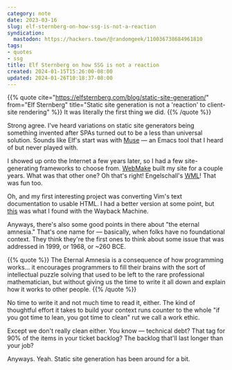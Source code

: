 ```yaml
---
category: note
date: 2023-03-16
slug: elf-sternberg-on-how-ssg-is-not-a-reaction
syndication:
  mastodon: https://hackers.town/@randomgeek/110036738684961810
tags:
- quotes
- ssg
title: Elf Sternberg on how SSG is not a reaction
created: 2024-01-15T15:26:00-08:00
updated: 2024-01-26T10:18:37-08:00
---
```


{{% quote
cite="<https://elfsternberg.com/blog/static-site-generation/>"
from="Elf Sternberg"
title="Static site generation is not a 'reaction' to client-site rendering"
%}}
It was literally the first thing we did.
{{% /quote %}}

Strong agree. I've heard variations on static site generators being something invented after SPAs turned out to be a less than universal solution. Sounds like Elf's start was with [Muse](https://www.gnu.org/software/emacs-muse/index.html) — an Emacs tool that I heard of but never played with.

I showed up onto the Internet a few years later, so I had a few site-generating frameworks to choose from. [WebMake](http://webmake.taint.org) built my site for a couple years. What was that other one? Oh that's right! Engelschall's [WML](https://thewml.github.io/about/)! That was fun too.

Oh, and my first interesting project was converting Vim's text documentation to usable HTML. I had a better version at some point, but [this](https://web.archive.org/web/20020422015833/http://www.coolnamehere.com/vim/vimdoc/help.html) was what I found with the Wayback Machine.

Anyways, there's also some good points in there about "the eternal amnesia." That's one name for — basically, when folks have no foundational context. They think they're the first ones to think about some issue that was addressed in 1999, or 1968, or ~260 BCE.

{{% quote %}}
The Eternal Amnesia is a consequence of how programming works... it encourages programmers to fill their brains with the sort of intellectual puzzle solving that used to be left to the rare professional mathematician, but without giving us the time to write it all down and explain how it works to other people.
{{% /quote %}}

No time to write it and not much time to read it, either. The kind of thoughtful effort it takes to build your context runs counter to the whole "if you got time to lean, you got time to clean" rut we call a work ethic.

Except we don't really clean either. You know — technical debt? That tag for 90% of the items in your ticket backlog? The backlog that'll last longer than your job?

Anyways. Yeah. Static site generation has been around for a bit.
